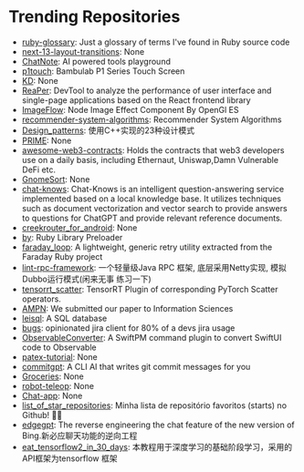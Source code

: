 # Trending Repositories

- [ruby-glossary](https://github.com/tenderlove/ruby-glossary): Just a glossary of terms I've found in Ruby source code
- [next-13-layout-transitions](https://github.com/lmatteis/next-13-layout-transitions): None
- [ChatNote](https://github.com/OpenSourceDavy/ChatNote): AI powered tools playground
- [p1touch](https://github.com/xperiments/p1touch): Bambulab P1 Series Touch Screen
- [KD](https://github.com/HiangX/KD): None
- [ReaPer](https://github.com/oslabs-beta/ReaPer): DevTool to analyze the performance of user interface and single-page applications based on the React frontend library
- [ImageFlow](https://github.com/one-piece-official/ImageFlow): Node Image Effect Component By OpenGl ES
- [recommender-system-algorithms](https://github.com/hc-sun/recommender-system-algorithms): Recommender System Algorithms
- [Design_patterns](https://github.com/Apricity001/Design_patterns): 使用C++实现的23种设计模式
- [PRIME](https://github.com/openmedlab/PRIME): None
- [awesome-web3-contracts](https://github.com/6boris/awesome-web3-contracts): Holds the contracts that web3 developers use on a daily basis, including Ethernaut, Uniswap,Damn Vulnerable DeFi  etc.
- [GnomeSort](https://github.com/classroom-ufersa/GnomeSort): None
- [chat-knows](https://github.com/YidaHu/chat-knows): Chat-Knows is an intelligent question-answering service implemented based on a local knowledge base. It utilizes techniques such as document vectorization and vector search to provide answers to questions for ChatGPT and provide relevant reference documents.
- [creekrouter_for_android](https://github.com/creekrouter/creekrouter_for_android): None
- [by](https://github.com/jeremyevans/by): Ruby Library Preloader
- [faraday_loop](https://github.com/sutrolabs/faraday_loop): A lightweight, generic retry utility extracted from the Faraday Ruby project
- [lint-rpc-framework](https://github.com/hiparker/lint-rpc-framework): 一个轻量级Java RPC 框架, 底层采用Netty实现, 模拟Dubbo运行模式(闲来无事 练习一下)
- [tensorrt_scatter](https://github.com/wy17646051/tensorrt_scatter): TensorRT Plugin of corresponding PyTorch Scatter operators.
- [AMPN](https://github.com/zqx951102/AMPN): We submitted our paper to Information Sciences
- [leisql](https://github.com/leiysky/leisql): A SQL database
- [bugs](https://github.com/reddit/bugs): opinionated jira client for 80% of a devs jira usage
- [ObservableConverter](https://github.com/Lickability/ObservableConverter): A SwiftPM command plugin to convert SwiftUI code to Observable
- [patex-tutorial](https://github.com/patex-ecosystem/patex-tutorial): None
- [commitgpt](https://github.com/ZPVIP/commitgpt): A CLI AI that writes git commit messages for you
- [Groceries](https://github.com/Sophiestication/Groceries): None
- [robot-teleop](https://github.com/KubeEdge4Robotics/robot-teleop): None
- [Chat-app](https://github.com/safil-badarudeen/Chat-app): None
- [list_of_star_repositories](https://github.com/marciodanielll/list_of_star_repositories): Minha lista de repositório favoritos (starts) no Github! 🐱‍💻
- [edgegpt](https://github.com/KeJunMao/edgegpt): The reverse engineering the chat feature of the new version of Bing.新必应聊天功能的逆向工程
- [eat_tensorflow2_in_30_days](https://github.com/zhu-yu-peng/eat_tensorflow2_in_30_days): 本教程用于深度学习的基础阶段学习，采用的API框架为tensorflow 框架
